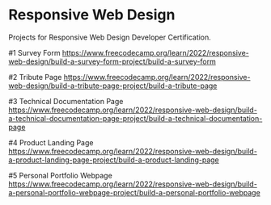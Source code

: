 # Responsive Web Design
Projects for Responsive Web Design Developer Certification.

#1 Survey Form
https://www.freecodecamp.org/learn/2022/responsive-web-design/build-a-survey-form-project/build-a-survey-form

#2 Tribute Page
https://www.freecodecamp.org/learn/2022/responsive-web-design/build-a-tribute-page-project/build-a-tribute-page

#3 Technical Documentation Page
https://www.freecodecamp.org/learn/2022/responsive-web-design/build-a-technical-documentation-page-project/build-a-technical-documentation-page

#4 Product Landing Page
https://www.freecodecamp.org/learn/2022/responsive-web-design/build-a-product-landing-page-project/build-a-product-landing-page

#5 Personal Portfolio Webpage
https://www.freecodecamp.org/learn/2022/responsive-web-design/build-a-personal-portfolio-webpage-project/build-a-personal-portfolio-webpage
